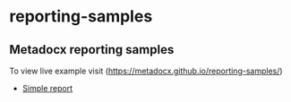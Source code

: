 # reporting-samples

## Metadocx reporting samples

To view live example visit (https://metadocx.github.io/reporting-samples/)

- [Simple report](samples/simple-report)
